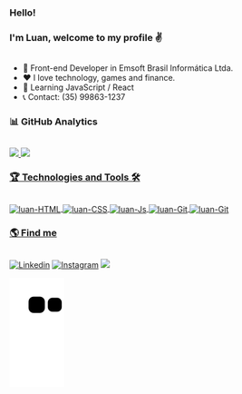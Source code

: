 ### Hello!
### I'm Luan, welcome to my profile ✌️

##
- 🔭 Front-end Developer in Emsoft Brasil Informática Ltda.
- ❤  I love technology, games and finance.
- 🌱 Learning JavaScript / React
- 📞 Contact: (35) 99863-1237

### 📊 GitHub Analytics

##
<div>
  <a href="https://github.com/luancesardev">
  <img height="160em" src="https://github-readme-stats.vercel.app/api?username=luancesardev&show_icons=true&theme=midnight-purple&include_all_commits=true&count_private=true"/>
  <img height="160em" src="https://github-readme-stats.vercel.app/api/top-langs/?username=luancesardev&layout=compact&langs_count=7&theme=midnight-purple"/>
</div>
  
### 🏆 Technologies and Tools 🛠
  
##
<div style="display: inline_block">
  <img align="center" alt="luan-HTML" height="30" width="40" src="https://cdn.jsdelivr.net/gh/devicons/devicon/icons/html5/html5-original.svg" />
  <img align="center" alt="luan-CSS" height="30" width="40" src="https://cdn.jsdelivr.net/gh/devicons/devicon/icons/css3/css3-original.svg">
  <img align="center" alt="luan-Js" height="30" width="40" src="https://cdn.jsdelivr.net/gh/devicons/devicon/icons/javascript/javascript-original.svg">
  <img align="center" alt="luan-Git" height="30" width="40" img src="https://cdn.jsdelivr.net/gh/devicons/devicon/icons/vscode/vscode-original.svg" />
  <img align="center" alt="luan-Git" height="30" width="40" src="https://cdn.jsdelivr.net/gh/devicons/devicon/icons/git/git-original.svg">
</div>
  
### 🌎 Find me
##
[![Linkedin](https://img.shields.io/badge/LinkedIn-0077B5?style=for-the-badge&logo=linkedin&logoColor=white)](https://www.linkedin.com/in/luancesardev)
[![Instagram](https://img.shields.io/badge/Instagram-E4405F?style=for-the-badge&logo=instagram&logoColor=white)](https://www.instagram.com/luancesardev)
 <a href = "mailto:luancesardev@gmail.com"><img src="https://img.shields.io/badge/Gmail-D14836?style=for-the-badge&logo=gmail&logoColor=white" target="_blank"></a>

  
![Snake animation](https://github.com/luancesardev/luancesardev/blob/output/github-contribution-grid-snake.svg)

